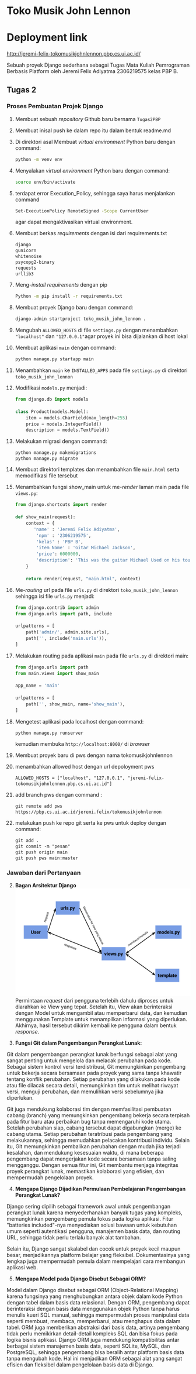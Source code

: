 # Toko Musik John Lennon
# Deployment link
http://jeremi-felix-tokomusikjohnlennon.pbp.cs.ui.ac.id/

Sebuah proyek Django sederhana sebagai Tugas Mata Kuliah Pemrograman Berbasis Platform oleh Jeremi Felix Adiyatma 2306219575 kelas PBP B. 
## Tugas 2

### Proses Pembuatan Projek Django
1. Membuat sebuah _repository_ Github baru bernama ```Tugas2PBP```
2. Membuat inisal push ke dalam repo itu dalam bentuk readme.md
3. Di direktori asal Membuat _virtual environment_ Python baru dengan command:

    ```bash
    python -m venv env
    ```
4. Menyalakan _virtual environment_ Python baru dengan command:
    ```bash
    source env/bin/activate
    ```
5. terdapat error Execution_Policy, sehingga saya harus menjalankan command 
    ``` bash
    Set-ExecutionPolicy RemoteSigned -Scope CurrentUser
    ``` 
    agar dapat mengaktivasikan virtual environment.

6. Membuat berkas _requirements_ dengan 
    isi dari requirements.txt
    ```
    django
    gunicorn
    whitenoise
    psycopg2-binary
    requests
    urllib3
    ```
7. Meng-_install requirements_ dengan pip
    ```bash
    Python -m pip install -r requirements.txt
    ```
    
8. Membuat proyek Django baru dengan command:
    ```bash
    django-admin startproject toko_musik_john_lennon .
    ```
9. Mengubah ```ALLOWED_HOSTS``` di file ```settings.py``` dengan menambahkan ```"localhost"``` dan ```"127.0.0.1"```agar proyek ini bisa 
    dijalankan di host lokal

9. Membuat aplikasi ```main``` dengan command:
    ```bash
    python manage.py startapp main
    ```
10. Menambahkan ```main```  ke ```INSTALLED_APPS``` pada file ```settings.py``` di direktori ```toko_musik_john_lennon``` 

11. Modifikasi ```models.py``` menjadi:
    ```python
    from django.db import models

    class Product(models.Model):
        item = models.CharField(max_length=255)
        price = models.IntegerField()
        description = models.TextField()
    ```
12. Melakukan migrasi dengan command:
    ```
    python manage.py makemigrations
    python manage.py migrate
    ```
13. Membuat direktori templates dan menambahkan file ```main.html``` serta memodifikasi file tersebut

14. Menambahkan fungsi show_main untuk me-_render_ laman main pada file ```views.py```:
    ```python
    from django.shortcuts import render

    def show_main(request):
        context = {
           'name' : 'Jeremi Felix Adiyatma',
            'npm' : '2306219575',
            'kelas' : 'PBP B',
            'item Name' : 'Gitar Michael Jackson',
            'price': 6000000,
            'description': 'This was the guitar Michael Used on his tour in early 2009 months before he died'
        }

        return render(request, "main.html", context)

    ```
15. Me-_routing_ url pada file ```urls.py``` di direktori ```toko_musik_john_lennon``` sehingga isi file ```urls.py``` menjadi:
    ```python
    from django.contrib import admin
    from django.urls import path, include

    urlpatterns = [
        path('admin/', admin.site.urls),
        path('', include('main.urls')),
    ]
    ```

16. Melakukan routing pada aplikasi ```main``` pada file ```urls.py``` di direktori main:
    ```python
    from django.urls import path
    from main.views import show_main

    app_name = 'main'

    urlpatterns = [
        path('', show_main, name='show_main'),
    ]
    ```

17. Mengetest aplikasi pada localhost dengan command:
    ```
    python manage.py runserver
    ```
    kemudian membuka ```http://localhost:8000/``` di _browser_

18. Membuat proyek baru di pws dengan nama tokomusikjohnlennon
19. menambahkan allowed host dengan url depoloyment pws 
    ```
    ALLOWED_HOSTS = ["localhost", "127.0.0.1", "jeremi-felix-tokomusikjohnlennon.pbp.cs.ui.ac.id"]
    ```
20. add branch pws dengan command :
    ```
    git remote add pws https://pbp.cs.ui.ac.id/jeremi.felix/tokomusikjohnlennon
    ```
21. melakukan push ke repo git serta ke pws untuk deploy dengan command:
    ```
    git add .
    git commit -m "pesan"
    git push origin main
    git push pws main:master
    ```


### Jawaban dari Pertanyaan

2. **Bagan Arsitektur Django**
![](static/images/raster/Bagan.png)
Permintaan _request_ dari pengguna terlebih dahulu diproses untuk diarahkan ke View yang tepat. Setelah itu, View akan berinteraksi dengan Model untuk mengambil atau memperbarui data, dan kemudian menggunakan Template untuk menampilkan informasi yang diperlukan. Akhirnya, hasil tersebut dikirim kembali ke pengguna dalam bentuk _response_.

3. **Fungsi Git dalam Pengembangan Perangkat Lunak:**

Git dalam pengembangan perangkat lunak berfungsi sebagai alat yang sangat penting untuk mengelola dan melacak perubahan pada kode. Sebagai sistem kontrol versi terdistribusi, Git memungkinkan pengembang untuk bekerja secara bersamaan pada proyek yang sama tanpa khawatir tentang konflik perubahan. Setiap perubahan yang dilakukan pada kode atau file dilacak secara detail, memungkinkan tim untuk melihat riwayat versi, menguji perubahan, dan memulihkan versi sebelumnya jika diperlukan.

Git juga mendukung kolaborasi tim dengan memfasilitasi pembuatan cabang (branch) yang memungkinkan pengembang bekerja secara terpisah pada fitur baru atau perbaikan bug tanpa memengaruhi kode utama. Setelah perubahan siap, cabang tersebut dapat digabungkan (merge) ke cabang utama. Setiap perubahan teratribusi pada pengembang yang melakukannya, sehingga memudahkan pelacakan kontribusi individu. Selain itu, Git memungkinkan pembalikan perubahan dengan mudah jika terjadi kesalahan, dan mendukung kesesuaian waktu, di mana beberapa pengembang dapat mengerjakan kode secara bersamaan tanpa saling mengganggu. Dengan semua fitur ini, Git membantu menjaga integritas proyek perangkat lunak, memastikan kolaborasi yang efisien, dan mempermudah pengelolaan proyek.

4. **Mengapa Django Dijadikan Permulaan Pembelajaran Pengembangan Perangkat Lunak?**

Django sering dipilih sebagai framework awal untuk pengembangan perangkat lunak karena menyederhanakan banyak tugas yang kompleks, memungkinkan pengembang pemula fokus pada logika aplikasi. Fitur "batteries included"-nya menyediakan solusi bawaan untuk kebutuhan umum seperti autentikasi pengguna, manajemen basis data, dan routing URL, sehingga tidak perlu terlalu banyak alat tambahan.

Selain itu, Django sangat skalabel dan cocok untuk proyek kecil maupun besar, menjadikannya platform belajar yang fleksibel. Dokumentasinya yang lengkap juga mempermudah pemula dalam mempelajari cara membangun aplikasi web.

5. **Mengapa Model pada Django Disebut Sebagai ORM?**

Model dalam Django disebut sebagai ORM (Object-Relational Mapping) karena fungsinya yang menghubungkan antara objek dalam kode Python dengan tabel dalam basis data relasional. Dengan ORM, pengembang dapat berinteraksi dengan basis data menggunakan objek Python tanpa harus menulis kueri SQL manual, sehingga mempermudah proses manipulasi data seperti membuat, membaca, memperbarui, atau menghapus data dalam tabel. ORM juga memberikan abstraksi dari basis data, artinya pengembang tidak perlu memikirkan detail-detail kompleks SQL dan bisa fokus pada logika bisnis aplikasi. Django ORM juga mendukung kompatibilitas antar berbagai sistem manajemen basis data, seperti SQLite, MySQL, dan PostgreSQL, sehingga pengembang bisa beralih antar platform basis data tanpa mengubah kode. Hal ini menjadikan ORM sebagai alat yang sangat efisien dan fleksibel dalam pengelolaan basis data di Django.
